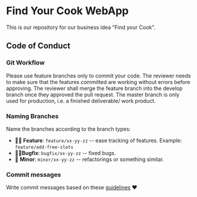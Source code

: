 # Find Your Cook WebApp

This is our repository for our business idea "Find your Cook".

## Code of Conduct

### Git Workflow
Please use feature branches only to commit your code. 
The reviewer needs to make sure that the features committed are working without errors before approving.
The reviewer shall merge the feature branch into the develop branch once they approved the pull request.
The master branch is only used for production, i.e. a finished deliverable/ work product.

### Naming Branches
Name the branches according to the branch types:
- 👨‍🎨 **Feature**: `feature/xx-yy-zz` -- ease tracking of features. Example: `feature/add-free-slots`
- 🧙‍♀️**Bugfix**: `bugfix/xx-yy-zz` -- fixed bugs.
- 👶 **Minor**: `minor/xx-yy-zz` -- refactorings or something similar.

### Commit messages
Write commit messages based on these [guidelines](https://chris.beams.io/posts/git-commit/) ❤
